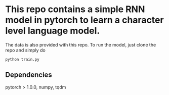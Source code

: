 # This repo contains a simple RNN model in pytorch to learn a character level language model. 

The data is also provided with this repo. To run the model, just clone the repo and simply do

```python train.py```

## Dependencies

pytorch > 1.0.0, numpy, tqdm
